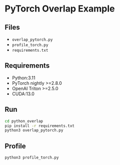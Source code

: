 # PyTorch Overlap Example

## Files
- `overlap_pytorch.py`
- `profile_torch.py`
- `requirements.txt`

## Requirements
- Python:3.11
- PyTorch nightly >=2.8.0
- OpenAI Triton >=2.5.0
- CUDA:13.0

## Run
```bash
cd python_overlap
pip install -r requirements.txt
python3 overlap_pytorch.py
```

## Profile
```bash
python3 profile_torch.py
```